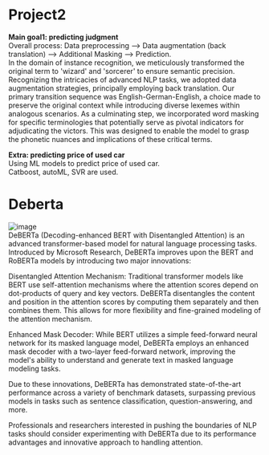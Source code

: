 # Project2 
**Main goal1: predicting judgment**  
Overall process: Data preprocessing --> Data augmentation (back translation) --> Additional Masking --> Prediction.  
In the domain of instance recognition, we meticulously transformed the original term to 'wizard' and 'sorcerer' to ensure semantic precision. Recognizing the intricacies of advanced NLP tasks, we adopted data augmentation strategies, principally employing back translation. Our primary transition sequence was English-German-English, a choice made to preserve the original context while introducing diverse lexemes within analogous scenarios. As a culminating step, we incorporated word masking for specific terminologies that potentially serve as pivotal indicators for adjudicating the victors. This was designed to enable the model to grasp the phonetic nuances and implications of these critical terms.

**Extra: predicting price of used car**  
Using ML models to predict price of used car.   
Catboost, autoML, SVR are used.  

# Deberta
![image](https://github.com/edwardhan925192/Project2/assets/127165920/56ebcdf9-de5e-4c2d-b831-72ce4df0786c)  
DeBERTa (Decoding-enhanced BERT with Disentangled Attention) is an advanced transformer-based model for natural language processing tasks. Introduced by Microsoft Research, DeBERTa improves upon the BERT and RoBERTa models by introducing two major innovations:

Disentangled Attention Mechanism: Traditional transformer models like BERT use self-attention mechanisms where the attention scores depend on dot-products of query and key vectors. DeBERTa disentangles the content and position in the attention scores by computing them separately and then combines them. This allows for more flexibility and fine-grained modeling of the attention mechanism.

Enhanced Mask Decoder: While BERT utilizes a simple feed-forward neural network for its masked language model, DeBERTa employs an enhanced mask decoder with a two-layer feed-forward network, improving the model's ability to understand and generate text in masked language modeling tasks.

Due to these innovations, DeBERTa has demonstrated state-of-the-art performance across a variety of benchmark datasets, surpassing previous models in tasks such as sentence classification, question-answering, and more.

Professionals and researchers interested in pushing the boundaries of NLP tasks should consider experimenting with DeBERTa due to its performance advantages and innovative approach to handling attention.
